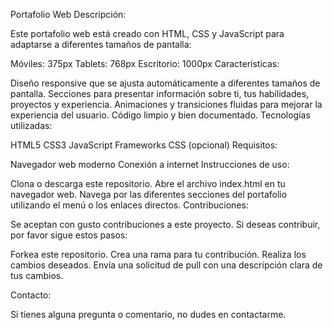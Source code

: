 Portafolio Web
Descripción:

Este portafolio web está creado con HTML, CSS y JavaScript para adaptarse a diferentes tamaños de pantalla:

Móviles: 375px
Tablets: 768px
Escritorio: 1000px
Características:

Diseño responsive que se ajusta automáticamente a diferentes tamaños de pantalla.
Secciones para presentar información sobre ti, tus habilidades, proyectos y experiencia.
Animaciones y transiciones fluidas para mejorar la experiencia del usuario.
Código limpio y bien documentado.
Tecnologías utilizadas:

HTML5
CSS3
JavaScript
Frameworks CSS (opcional)
Requisitos:

Navegador web moderno
Conexión a internet
Instrucciones de uso:

Clona o descarga este repositorio.
Abre el archivo index.html en tu navegador web.
Navega por las diferentes secciones del portafolio utilizando el menú o los enlaces directos.
Contribuciones:

Se aceptan con gusto contribuciones a este proyecto. Si deseas contribuir, por favor sigue estos pasos:

Forkea este repositorio.
Crea una rama para tu contribución.
Realiza los cambios deseados.
Envía una solicitud de pull con una descripción clara de tus cambios.

Contacto:

Si tienes alguna pregunta o comentario, no dudes en contactarme.
